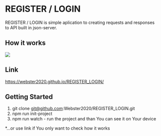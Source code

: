# REGISTER / LOGIN

REGISTER / LOGIN is simple aplication to creating requests and responses to API built in json-server.

## How it works
![](REGISTER_LOGIN.gif)

## Link
https://webster2020.github.io/REGISTER_LOGIN/

## Getting Started
1. git clone git@github.com:Webster2020/REGISTER_LOGIN.git
2. npm run init-project
3. npm run watch - run the project and than You can see it on Your device

*...or use link if You only want to check how it works